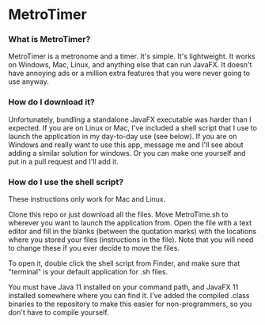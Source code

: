 # MetroTimer

### What is MetroTimer?

MetroTimer is a metronome and a timer. It's simple. It's lightweight. It works on Windows, Mac, Linux, and anything
else that can run JavaFX. It doesn't have annoying ads or a million extra features that you were never going to use 
anyway.

### How do I download it?

Unfortunately, bundling a standalone JavaFX executable was harder than I expected. If you are on Linux or Mac, I've
included a shell script that I use to launch the application in my day-to-day use (see below). If you are on Windows and really
want to use this app, message me and I'll see about adding a similar solution for windows. Or you can make one yourself
and put in a pull request and I'll add it.

### How do I use the shell script?

These instructions only work for Mac and Linux.

Clone this repo or just download all the files. Move MetroTime.sh to wherever you want to launch the application from. Open the
file with a text editor and fill in the blanks (between the quotation marks) with the locations where you stored your files 
(instructions in the file). Note that you will need to change these if you ever decide to move the files.

To open it, double click the shell script from Finder, and make sure that "terminal" is your default application for .sh files.

You must have Java 11 installed on your command path, and JavaFX 11 installed somewhere where you can find it. I've added the 
compiled .class binaries to the repository to make this easier for non-programmers, so you don't have to compile yourself.
